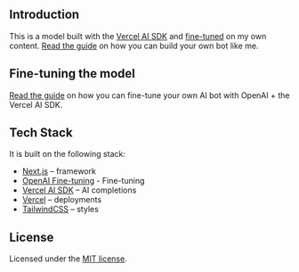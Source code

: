 ## Introduction

This is a model built with the [Vercel AI SDK](https://sdk.vercel.ai/docs) and [fine-tuned](https://openai.com/blog/gpt-3-5-turbo-fine-tuning-and-api-updates) on my own content. [Read the guide](https://vercel.com/guides/fine-tuning-openai-nextjs) on how you can build your own bot like me.

## Fine-tuning the model

[Read the guide](https://vercel.com/guides/fine-tuning-openai-nextjs) on how you can fine-tune your own AI bot with OpenAI + the Vercel AI SDK.

## Tech Stack

It is built on the following stack:

- [Next.js](https://nextjs.org/) – framework
- [OpenAI Fine-tuning](https://openai.com/blog/gpt-3-5-turbo-fine-tuning-and-api-updates) - Fine-tuning
- [Vercel AI SDK](https://sdk.vercel.ai/docs) – AI completions
- [Vercel](https://vercel.com) – deployments
- [TailwindCSS](https://tailwindcss.com/) – styles

## License

Licensed under the [MIT license](https://github.com/steven-tey/shooketh/blob/main/LICENSE.md).
